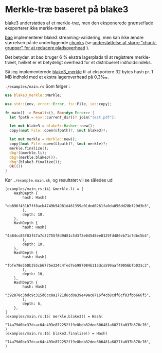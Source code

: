 # Merkle-træ baseret på blake3

[blake3](https://github.com/BLAKE3-team/BLAKE3) understøttes af et merkle-træ, men den eksponerede grænseflade eksporterer ikke merkle-træet.

[bao](https://github.com/oconnor663/bao) implementerer blake3 streaming-validering, men kan ikke ændre størrelsen på de underliggende [chunks](https://github.com/oconnor663/bao/issues/34) (se [understøttelse af større "chunk-grupper" for at reducere pladsoverhead](https://github.com/oconnor663/bao/issues/34) ).

Det betyder, at bao bruger 6 % ekstra lagerplads til at registrere merkle-træet, hvilket er et betydeligt overhead for et distribueret indholdsindeks.

Så jeg implementerede [blake3_merkle](https://github.com/rmw-lib/blake3_merkle) til at eksportere 32 bytes hash pr. 1 MB indhold med et ekstra lageroverhead på 0,3‱.

`./examples/main.rs` Som følger :

```rust
use blake3_merkle::Merkle;

use std::{env, error::Error, fs::File, io::copy};

fn main() -> Result<(), Box<dyn Error>> {
  let fpath = env::current_dir()?.join("test.pdf");

  let mut blake3 = blake3::Hasher::new();
  copy(&mut File::open(&fpath)?, &mut blake3)?;

  let mut merkle = Merkle::new();
  copy(&mut File::open(&fpath)?, &mut merkle)?;
  merkle.finalize();
  dbg!(&merkle.li);
  dbg!(merkle.blake3());
  dbg!(blake3.finalize());
  Ok(())
}
```

Kør `./example.main.sh`, og resultatet vil se således ud

```
[examples/main.rs:14] &merkle.li = [
    HashDepth {
        hash: Hash(
            "eb896f431b7ff8acb4749b54981d461359a01ded0261fa0da856dd28bf29d3b3",
        ),
        depth: 10,
    },
    HashDepth {
        hash: Hash(
            "4a84cc85f03f47a7c32755f8d9d81c5d3f3e04548ee8129fd480cb71c7dbc5b4",
        ),
        depth: 10,
    },
    HashDepth {
        hash: Hash(
            "fbfe78e550b355cb6775e324c4fed7eb987084b115dca599aaf40056bfb031c3",
        ),
        depth: 10,
    },
    HashDepth {
        hash: Hash(
            "392878c3bdc9c315d6cc8a1721d8cd0a39e49ac8716f4cb8cdf6cf83fbb666f5",
        ),
        depth: 6,
    },
]
[examples/main.rs:15] merkle.blake3() = Hash(
    "74a79d0bc37dcac64c493e872252f19e8bdb32dee306481a6827fa037b378c76",
)
[examples/main.rs:16] blake3.finalize() = Hash(
    "74a79d0bc37dcac64c493e872252f19e8bdb32dee306481a6827fa037b378c76",
)
```